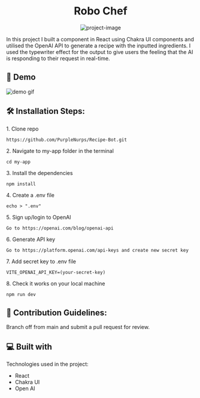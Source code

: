 <h1 align="center" id="title">Robo Chef</h1>

<p align="center"><img src="https://socialify.git.ci/PurpleNurps/Recipe-Bot/image?description=1&amp;descriptionEditable=An%20AI%20recipe%20generator.&amp;name=1&amp;owner=1&amp;theme=Light" alt="project-image"></p>

<p id="description">In this project I built a component in React using Chakra UI components and utilised the OpenAI API to generate a recipe with the inputted ingredients. I used the typewriter effect for the output to give users the feeling that the AI is responding to their request in real-time.</p>

<h2>🚀 Demo</h2>

<img src="https://github.com/PurpleNurps/Recipe-Bot/blob/main/my-app/public/demo.gif" alt="demo gif">

<h2>🛠️ Installation Steps:</h2>

<p>1. Clone repo</p>

```
https://github.com/PurpleNurps/Recipe-Bot.git
```

<p>2. Navigate to my-app folder in the terminal</p>

```
cd my-app
```

<p>3. Install the dependencies</p>

```
npm install
```

<p>4. Create a .env file</p>

```
echo > ".env"
```

<p>5. Sign up/login to OpenAI</p>

```
Go to https://openai.com/blog/openai-api
```

<p>6. Generate API key</p>

```
Go to https://platform.openai.com/api-keys and create new secret key
```

<p>7. Add secret key to .env file</p>

```
VITE_OPENAI_API_KEY=(your-secret-key)
```

<p>8. Check it works on your local machine</p>

```
npm run dev
```

<h2>🍰 Contribution Guidelines:</h2>

Branch off from main and submit a pull request for review.

  
  
<h2>💻 Built with</h2>

Technologies used in the project:

*   React
*   Chakra UI
*   Open AI
